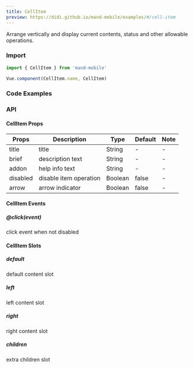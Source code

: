 ```yaml
---
title: CellItem
preview: https://didi.github.io/mand-mobile/examples/#/cell-item
---
```


Arrange vertically and display current contents, status and other allowable operations.

### Import

```javascript
import { CellItem } from 'mand-mobile'

Vue.component(CellItem.name, CellItem)
```

### Code Examples
<!-- DEMO -->

### API

#### CellItem Props
|Props | Description | Type | Default | Note|
|----|-----|------|------|------|
|title|title|String|-|-|
|brief|description text|String|-|-|
|addon|help info text|String|-|-|
|disabled|disable item operation|Boolean|false|-|
|arrow|arrow indicator|Boolean|false|-|

#### CellItem Events
##### @click(event)
click event when not disabled

#### CellItem Slots

##### default
default content slot

##### left
left content slot

##### right
right content slot

##### children
extra children slot
